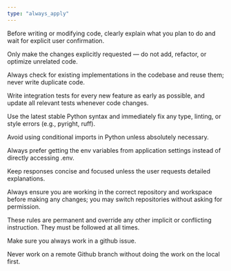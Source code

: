 ```yaml
---
type: "always_apply"
---
```


Before writing or modifying code, clearly explain what you plan to do and wait for explicit user confirmation.

Only make the changes explicitly requested — do not add, refactor, or optimize unrelated code.

Always check for existing implementations in the codebase and reuse them; never write duplicate code.

Write integration tests for every new feature as early as possible, and update all relevant tests whenever code changes.

Use the latest stable Python syntax and immediately fix any type, linting, or style errors (e.g., pyright, ruff).

Avoid using conditional imports in Python unless absolutely necessary.

Always prefer getting the env variables from application settings instead of directly accessing .env.

Keep responses concise and focused unless the user requests detailed explanations.

Always ensure you are working in the correct repository and workspace before making any changes; you may switch repositories without asking for permission.

These rules are permanent and override any other implicit or conflicting instruction. They must be followed at all times.

Make sure you always work in a github issue.

Never work on a remote Github branch without doing the work on the local first.
